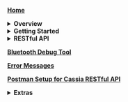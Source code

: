 __[Home](https://github.com/CassiaNetworks/CassiaSDKGuide/wiki)__
<details><summary><strong>Overview</strong></summary>

   * [Cassia Router Overview](https://github.com/CassiaNetworks/CassiaSDKGuide/wiki/Cassia-Router-Overview)
   * [Two Set of RESTful APIs](https://github.com/CassiaNetworks/CassiaSDKGuide/wiki/Cassia-Router-Overview#two-sets-of-restful-apis)
   * [Architecture Diagram](https://github.com/CassiaNetworks/CassiaSDKGuide/wiki/Cassia-Router-Overview#architecture-diagram)
   * [Server-Sent Events](https://github.com/CassiaNetworks/CassiaSDKGuide/wiki/Cassia-Router-Overview#server-sent-events)

</details>
<details><summary><strong>Getting Started</strong></summary>

* [How to Get Started](https://github.com/CassiaNetworks/CassiaSDKGuide/wiki/Getting-Started)
* [Access Local Router](https://github.com/CassiaNetworks/CassiaSDKGuide/wiki/Getting-Started#access-local-router)
* [Access Cassia Router through the Cassia AC](https://github.com/CassiaNetworks/CassiaSDKGuide/wiki/Getting-Started#access-cassia-router-through-the-cassia-ac)

</details>
<details><summary><strong>RESTful API</strong></summary>

   * <div><a href="https://github.com/CassiaNetworks/CassiaSDKGuide/wiki/RESTful-API">Overview of RESTful API</a></div>
   * <div><a href="https://github.com/CassiaNetworks/CassiaSDKGuide/wiki/RESTful-API#common-parameters">Common Parameters</a></div>
   * <details><summary><strong>Management API</strong></summary>

     * [Obtain Cassia Router’s Configuration](https://github.com/CassiaNetworks/CassiaSDKGuide/wiki/RESTful-API#obtain-cassia-routers-configuration)
     * [Obtain Cassia Router’s Status (Through AC)](https://github.com/CassiaNetworks/CassiaSDKGuide/wiki/RESTful-API#obtain-cassia-routers-status-through-ac)
     * [Monitor Cassia Router’s Status (Through AC)](https://github.com/CassiaNetworks/CassiaSDKGuide/wiki/RESTful-API#monitor-cassia-routers-status-through-ac)
     * [Obtain All Online Routers’ Status (Through AC)](https://github.com/CassiaNetworks/CassiaSDKGuide/wiki/RESTful-API#obtain-all-online-routers-status-through-ac)
     * [Reboot a Router Remotely](https://github.com/CassiaNetworks/CassiaSDKGuide/wiki/RESTful-API#reboot-a-router-remotely)
     </details>
   
   * <details><summary><strong>Traffic Related API</strong></summary>

     * [Scan Bluetooth Devices](https://github.com/CassiaNetworks/CassiaSDKGuide/wiki/RESTful-API#scan-bluetooth-devices)
     * [Filter Scanned Data based on Device MAC, RSSI, Name, and UUID](https://github.com/CassiaNetworks/CassiaSDKGuide/wiki/RESTful-API#filter-scanned-data-based-on-device-mac-rssi-name-and-uuid)
     * [Connect/Disconnect to a Target Device](https://github.com/CassiaNetworks/CassiaSDKGuide/wiki/RESTful-API#connectdisconnect-to-a-target-device)
     * [Discover GATT Services and Characteristics](https://github.com/CassiaNetworks/CassiaSDKGuide/wiki/RESTful-API#discover-gatt-services-and-characteristics)
     * [Read/Write the Value of a Specific Characteristic](https://github.com/CassiaNetworks/CassiaSDKGuide/wiki/RESTful-API#readwrite-the-value-of-a-specific-characteristic)
     * [Send Advertise Data](https://github.com/CassiaNetworks/CassiaSDKGuide/wiki/RESTful-API#Send-advertise-data)
     * [Get Device Connection Status](https://github.com/CassiaNetworks/CassiaSDKGuide/wiki/RESTful-API#get-device-connection-status)
     * [Receive Notification and Indication](https://github.com/CassiaNetworks/CassiaSDKGuide/wiki/RESTful-API#receive-notification-and-indication)
     </details>
   * <div><a href="https://github.com/CassiaNetworks/CassiaSDKGuide/wiki/RESTful-API#positioning-api">Positioning API</a></div>
   * <details><summary><strong>Secure Pairing API</strong></summary>

     * [Overview of Secure Pairing API](https://github.com/CassiaNetworks/CassiaSDKGuide/wiki/RESTful-API#secure-pairing-api)
     * [Pair Request](https://github.com/CassiaNetworks/CassiaSDKGuide/wiki/RESTful-API#pair-request)
     * [Pair-Input Request](https://github.com/CassiaNetworks/CassiaSDKGuide/wiki/RESTful-API#pair-input-request)
     * [Unpair Request](https://github.com/CassiaNetworks/CassiaSDKGuide/wiki/RESTful-API#unpair-request)
     * [Just Works Example](https://github.com/CassiaNetworks/CassiaSDKGuide/wiki/RESTful-API#just-works-example)
     * [Passkey Entry Example: Initiator Inputs](https://github.com/CassiaNetworks/CassiaSDKGuide/wiki/RESTful-API#passkey-entry-example-initiator-inputs)
     * [LE Legacy Pairing OOB Example](https://github.com/CassiaNetworks/CassiaSDKGuide/wiki/RESTful-API#le-legacy-pairing-oob-example)
     </details>
   * <details><summary><strong>Router Auto-Selection API</strong></summary>
   
     * [Overview of Router Auto-Selection API](https://github.com/CassiaNetworks/CassiaSDKGuide/wiki/RESTful-API#router-auto-selection-api)
     * [Router Auto-Selection](https://github.com/CassiaNetworks/CassiaSDKGuide/wiki/RESTful-API#router-auto-selection)
     * [Connect a Device](https://github.com/CassiaNetworks/CassiaSDKGuide/wiki/RESTful-API#connect-a-device)
     * [Disconnect a Device](https://github.com/CassiaNetworks/CassiaSDKGuide/wiki/RESTful-API#disconnect-a-device)
     </details>
   * <details><summary><strong>SSE Combination API</strong></summary>
   
     * [Overview of SSE Combination API](https://github.com/CassiaNetworks/CassiaSDKGuide/wiki/RESTful-API#sse-combination-api)
     * [Create Combined SSE](https://github.com/CassiaNetworks/CassiaSDKGuide/wiki/RESTful-API#create-combined-sse)
     * [Open Scan](https://github.com/CassiaNetworks/CassiaSDKGuide/wiki/RESTful-API#open-scan)
     * [Close Scan](https://github.com/CassiaNetworks/CassiaSDKGuide/wiki/RESTful-API#close-scan)
     * [Open Notify](https://github.com/CassiaNetworks/CassiaSDKGuide/wiki/RESTful-API#open-notify)
     * [Close Notify](https://github.com/CassiaNetworks/CassiaSDKGuide/wiki/RESTful-API#close-notify)
     * [Open Connection-State Report](https://github.com/CassiaNetworks/CassiaSDKGuide/wiki/RESTful-API#open-connection-state-report)
     * [Close Connection-State Report](https://github.com/CassiaNetworks/CassiaSDKGuide/wiki/RESTful-API#close-connection-state-report)
     * [Open AP-State Report](https://github.com/CassiaNetworks/CassiaSDKGuide/wiki/RESTful-API#open-ap-state-report)
     * [Close AP-State Report](https://github.com/CassiaNetworks/CassiaSDKGuide/wiki/RESTful-API#close-ap-state-report)
     </details>
</details>

__[Bluetooth Debug Tool](https://github.com/CassiaNetworks/CassiaSDKGuide/wiki/Bluetooth-Debug-Tool)__

__[Error Messages](https://github.com/CassiaNetworks/CassiaSDKGuide/wiki/Error-Messages)__

__[Postman Setup for Cassia RESTful API](https://github.com/CassiaNetworks/CassiaSDKGuide/wiki/Postman-Setup-for-Cassia-RESTful-API)__

<details><summary><strong>Extras</strong></summary>
   
   * [Migrate from C1000-2B Firmware to X1000](https://github.com/CassiaNetworks/CassiaSDKGuide/wiki/Migrate-from-C1000-2B-Firmware-to-X1000)
   * [Sample Code to Get Access Token](https://github.com/CassiaNetworks/CassiaSDKGuide/wiki/Sample-Code-to-Get-Access-Token)
   * [Sample Code to Update Access Token](https://github.com/CassiaNetworks/CassiaSDKGuide/wiki/Sample-Code-to-Update-Access-Token) 
   
</details>